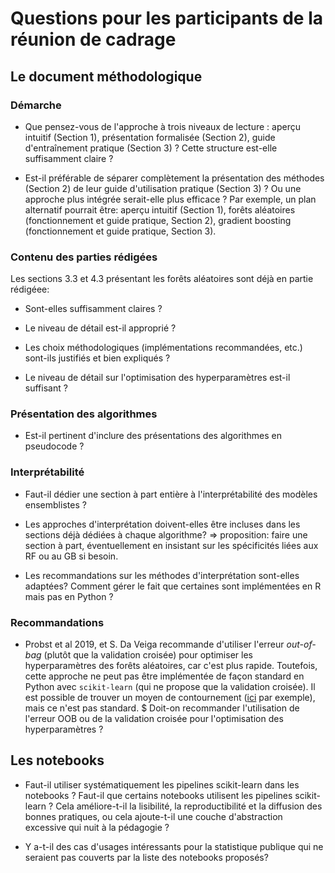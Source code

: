 # Questions pour les participants de la réunion de cadrage

## Le document méthodologique

### Démarche

- Que pensez-vous de l'approche à trois niveaux de lecture : aperçu intuitif (Section 1), présentation formalisée (Section 2), guide d'entraînement pratique (Section 3) ? 
Cette structure est-elle suffisamment claire ?

- Est-il préférable de séparer complètement la présentation des méthodes (Section 2) de leur guide d'utilisation pratique (Section 3) ? 
Ou une approche plus intégrée serait-elle plus efficace ?
Par exemple, un plan alternatif pourrait être: aperçu intuitif (Section 1), forêts aléatoires (fonctionnement et guide pratique, Section 2), gradient boosting (fonctionnement et guide pratique, Section 3).


### Contenu des parties rédigées
Les sections 3.3 et 4.3 présentant les forêts aléatoires sont déjà en partie rédigéee:

- Sont-elles suffisamment claires ?

- Le niveau de détail est-il approprié ? 

- Les choix méthodologiques (implémentations recommandées, etc.) sont-ils justifiés et bien expliqués ? 

- Le niveau de détail sur l'optimisation des hyperparamètres est-il suffisant ? 


### Présentation des algorithmes

-  Est-il pertinent d'inclure des présentations des algorithmes en pseudocode ?

### Interprétabilité

- Faut-il dédier une section à part entière à l'interprétabilité des modèles ensemblistes ?

- Les approches d'interprétation doivent-elles être incluses dans les sections déjà dédiées à chaque algorithme? 
=> proposition: faire une section à part, éventuellement en insistant sur les spécificités liées aux RF ou au GB si besoin.

- Les recommandations sur les méthodes d'interprétation sont-elles adaptées? Comment gérer le fait que certaines sont implémentées en R mais pas en Python ?

### Recommandations

- Probst et al 2019, et S. Da Veiga recommande d'utiliser l'erreur _out-of-bag_ (plutôt que la validation croisée) pour optimiser les hyperparamètres des forêts aléatoires, car c'est plus rapide. Toutefois, cette approche ne peut pas être implémentée de façon standard en Python avec `scikit-learn` (qui ne propose que la validation croisée). Il est possible de trouver un moyen de contournement ([ici](https://stackoverflow.com/questions/34624978/is-there-easy-way-to-grid-search-without-cross-validation-in-python) par exemple), mais ce n'est pas standard. 
$
Doit-on recommander l'utilisation de l'erreur OOB ou de la validation croisée pour l'optimisation des hyperparamètres ? 


## Les notebooks
- Faut-il utiliser systématiquement les pipelines scikit-learn dans les notebooks ?
Faut-il que certains notebooks utilisent les pipelines scikit-learn ?
Cela améliore-t-il la lisibilité, la reproductibilité et la diffusion des bonnes pratiques, ou cela ajoute-t-il une couche d'abstraction excessive qui nuit à la pédagogie ?

- Y a-t-il des cas d'usages intéressants pour la statistique publique qui ne seraient pas couverts par la liste des notebooks proposés?


